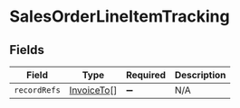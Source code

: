 # SalesOrderLineItemTracking


## Fields

| Field                                           | Type                                            | Required                                        | Description                                     |
| ----------------------------------------------- | ----------------------------------------------- | ----------------------------------------------- | ----------------------------------------------- |
| `recordRefs`                                    | [InvoiceTo](../../models/shared/invoiceto.md)[] | :heavy_minus_sign:                              | N/A                                             |